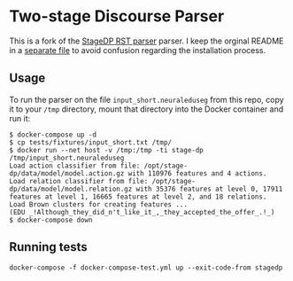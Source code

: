 # Two-stage Discourse Parser

This is a fork of the [StageDP RST parser](https://github.com/yizhongw/StageDP) parser.
I keep the orginal README in a [separate file](README_ORIGINAL.md) to avoid
confusion regarding the installation process.


## Usage

To run the parser on the file ``input_short.neuraleduseg`` from this repo,
copy it to your `/tmp` directory, mount that directory into the
Docker container and run it:

```
$ docker-compose up -d
$ cp tests/fixtures/input_short.txt /tmp/
$ docker run --net host -v /tmp:/tmp -ti stage-dp /tmp/input_short.neuraleduseg
Load action classifier from file: /opt/stage-dp/data/model/model.action.gz with 110976 features and 4 actions.
Load relation classifier from file: /opt/stage-dp/data/model/model.relation.gz with 35376 features at level 0, 17911 features at level 1, 16665 features at level 2, and 18 relations.
Load Brown clusters for creating features ...
(EDU _!Although_they_did_n't_like_it_,_they_accepted_the_offer_.!_)
$ docker-compose down
```

## Running tests

```
docker-compose -f docker-compose-test.yml up --exit-code-from stagedp
```

